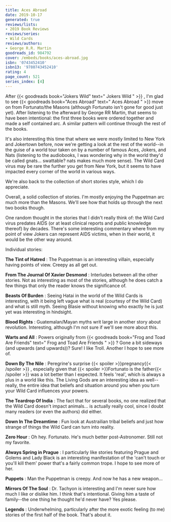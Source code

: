 ```yaml
---
title: Aces Abroad
date: 2019-10-17
generated: true
reviews/lists:
- 2019 Book Reviews
reviews/series:
- Wild Cards
reviews/authors:
- George R.R. Martin
goodreads_id: 984792
cover: /embeds/books/aces-abroad.jpg
isbn: '0743452410'
isbn13: '9780743452410'
rating: 4
page_count: 521
series_index: [4]
---
```

After {{< goodreads book="Jokers Wild" text=" Jokers Wild " >}} , I'm glad to see {{< goodreads book="Aces Abroad" text=" Aces Abroad " >}} move on from Fortunato/the Masons (although Fortunato isn't gone for good just yet). After listening to the afterward by George RR Martin, that seems to have been intentional: the first three books were ordered together and made a self contained arc. A similar pattern will continue through the rest of the books.  

It's also interesting this time that where we were mostly limited to New York and Jokertown before, now we're getting a look at the rest of the world--in the guise of a world tour taken on by a number of famous Aces, Jokers, and Nats (listening to the audiobooks, I was wondering why in the world they'd be called gnats... swattable? nats makes much more sense). The Wild Card virus may be rare the further you get from New York, but it seems to have impacted every corner of the world in various ways.  

<!--more-->

We're also back to the collection of short stories style, which I do appreciate.  

Overall, a solid collection of stories. I'm mostly enjoying the Puppetman arc much more than the Masons. We'll see how that holds up through the next two books though.  

One random thought in the stories that I didn't really think of: the Wild Card virus predates AIDS (or at least clinical reports and public knowledge thereof) by decades. There's some interesting commentary where from my point of view Jokers can represent AIDS victims, when in their world, it would be the other way around.  

Individual stories:  

**The Tint of Hatred** : The Puppetman is an interesting villain, especially having points of view. Creepy as all get out.  

**From The Journal Of Xavier Desmond** : Interludes between all the other stories. Not as interesting as most of the stories, although he does catch a few things that only the reader knows the significance of.  

**Beasts Of Burden** : Seeing Hatai in the world of the Wild Cards is interesting, with it being left vague what is real (courtesy of the Wild Card) and what is still myth. Seeing Blasie without knowing who exactly he is just yet was interesting in hindsight.  

**Blood Rights** : Guatemalan/Mayan myths writ large in another story about revolution. Interesting, although I'm not sure if we'll see more about this.  

**Warts and All** : Powers originally from {{< goodreads book="Frog and Toad Are Friends" text=" Frog and Toad Are Friends " >}} ? Gone a bit sideways (and upwards (and upwards))? Sure! I like Troll. Another I hope to see more of.  

**Down By The Nile** : Peregrine's surprise  {{< spoiler >}}pregnancy{{< /spoiler >}}  , especially given that  {{< spoiler >}}Fortunato is the father{{< /spoiler >}}  was a lot better than I expected. It feels 'real', which is always a plus in a world like this. The Living Gods are an interesting idea as well--really, the entire idea that beliefs and situation around you when you turn your Wild Card influences your powers.  

**The Teardrop Of India** : The fact that for several books, no one realized that the Wild Card doesn't impact animals... is actually really cool, since I doubt many readers (or even the authors) did either.  

**Down In The Dreamtime** : Fun look at Austrailian tribal beliefs and just how strange of things the Wild Card can turn into reality.  

**Zero Hour** : Oh hey. Fortunato. He's much better post-Astronomer. Still not my favorite.  

**Always Spring in Prague** : I particularly like stories featuring Prague and Golems and Lady Black is an interesting manifestation of the 'can't touch or you'll kill them' power that's a fairly common trope. I hope to see more of her.  

**Puppets** : Man the Puppetman is creepy. And now he has a new weapon...  

**Mirrors Of The Soul** : Dr. Tachyon is interesting and I'm never sure how much I like or dislike him. I think that's intentional. Giving him a taste of family--the one thing he thought he'd never have? Yes please.  

**Legends** : Underwhelming, particularly after the more exotic feeling (to me) stories of the first half of the book. That's about it.